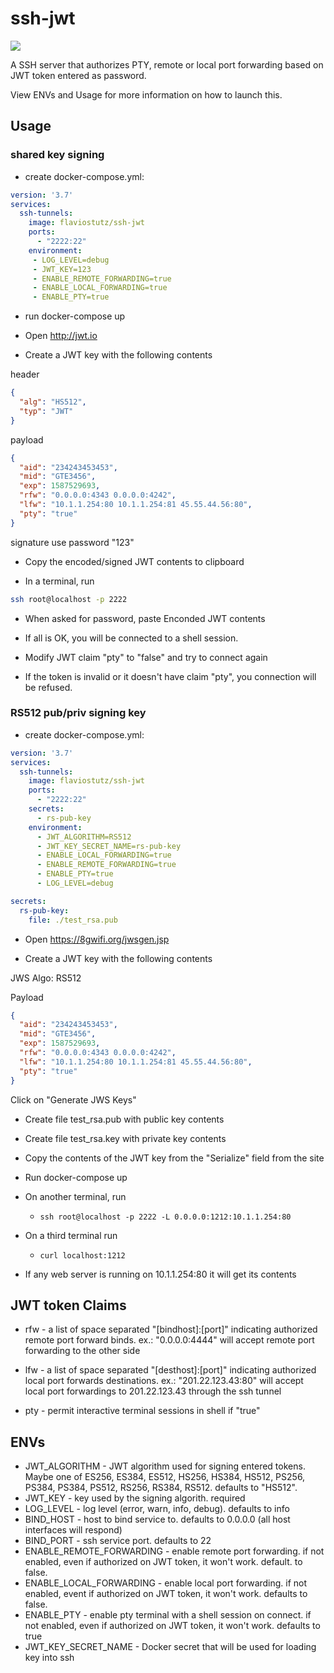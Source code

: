 # ssh-jwt

[<img src="https://img.shields.io/docker/automated/flaviostutz/ssh-jwt"/>](https://hub.docker.com/r/flaviostutz/ssh-jwt)

A SSH server that authorizes PTY, remote or local port forwarding based on JWT token entered as password.

View ENVs and Usage for more information on how to launch this.

## Usage

### shared key signing

* create docker-compose.yml:

```yml
version: '3.7'
services:
  ssh-tunnels:
    image: flaviostutz/ssh-jwt
    ports:
      - "2222:22"
    environment:
     - LOG_LEVEL=debug
     - JWT_KEY=123
     - ENABLE_REMOTE_FORWARDING=true
     - ENABLE_LOCAL_FORWARDING=true
     - ENABLE_PTY=true
```

* run docker-compose up

* Open http://jwt.io

* Create a JWT key with the following contents

header
```json
{
  "alg": "HS512",
  "typ": "JWT"
}
```

payload
```json
{
  "aid": "234243453453",
  "mid": "GTE3456",
  "exp": 1587529693,
  "rfw": "0.0.0.0:4343 0.0.0.0:4242",
  "lfw": "10.1.1.254:80 10.1.1.254:81 45.55.44.56:80",
  "pty": "true"
}
```

signature
use password "123"

* Copy the encoded/signed JWT contents to clipboard

* In a terminal, run

```bash
ssh root@localhost -p 2222
```

* When asked for password, paste Enconded JWT contents

* If all is OK, you will be connected to a shell session.

* Modify JWT claim "pty" to "false" and try to connect again

* If the token is invalid or it doesn't have claim "pty", you connection will be refused.




### RS512 pub/priv signing key

* create docker-compose.yml:

```yml
version: '3.7'
services:
  ssh-tunnels:
    image: flaviostutz/ssh-jwt
    ports:
      - "2222:22"
    secrets:
      - rs-pub-key
    environment:
      - JWT_ALGORITHM=RS512
      - JWT_KEY_SECRET_NAME=rs-pub-key
      - ENABLE_LOCAL_FORWARDING=true
      - ENABLE_REMOTE_FORWARDING=true
      - ENABLE_PTY=true
      - LOG_LEVEL=debug

secrets:
  rs-pub-key:
    file: ./test_rsa.pub
```

* Open https://8gwifi.org/jwsgen.jsp

* Create a JWT key with the following contents

JWS Algo: RS512

Payload
```json
{
  "aid": "234243453453",
  "mid": "GTE3456",
  "exp": 1587529693,
  "rfw": "0.0.0.0:4343 0.0.0.0:4242",
  "lfw": "10.1.1.254:80 10.1.1.254:81 45.55.44.56:80",
  "pty": "true"
}
```

Click on "Generate JWS Keys"

* Create file test_rsa.pub with public key contents

* Create file test_rsa.key with private key contents

* Copy the contents of the JWT key from the "Serialize" field from the site

* Run docker-compose up

* On another terminal, run
  * ```ssh root@localhost -p 2222 -L 0.0.0.0:1212:10.1.1.254:80```

* On a third terminal run
  * ```curl localhost:1212```

* If any web server is running on 10.1.1.254:80 it will get its contents


## JWT token Claims

* rfw - a list of space separated "[bindhost]:[port]" indicating authorized remote port forward binds. ex.: "0.0.0.0:4444" will accept remote port forwarding to the other side

* lfw - a list of space separated "[desthost]:[port]" indicating authorized local port forwards destinations. ex.: "201.22.123.43:80" will accept local port forwardings to 201.22.123.43 through the ssh tunnel

* pty - permit interactive terminal sessions in shell if "true"


## ENVs

* JWT_ALGORITHM - JWT algorithm used for signing entered tokens. Maybe one of ES256, ES384, ES512, HS256, HS384, HS512, PS256, PS384, PS384, PS512, RS256, RS384, RS512. defaults to "HS512".
* JWT_KEY - key used by the signing algorith. required
* LOG_LEVEL - log level (error, warn, info, debug). defaults to info
* BIND_HOST - host to bind service to. defaults to 0.0.0.0 (all host interfaces will respond)
* BIND_PORT - ssh service port. defaults to 22
* ENABLE_REMOTE_FORWARDING - enable remote port forwarding. if not enabled, even if authorized on JWT token, it won't work. default. to false.
* ENABLE_LOCAL_FORWARDING - enable local port forwarding. if not enabled, event if authorized on JWT token, it won't work. defaults to false.
* ENABLE_PTY - enable pty terminal with a shell session on connect. if not enabled, even if authorized on JWT token, it won't work. defaults to true
* JWT_KEY_SECRET_NAME - Docker secret that will be used for loading key into ssh
